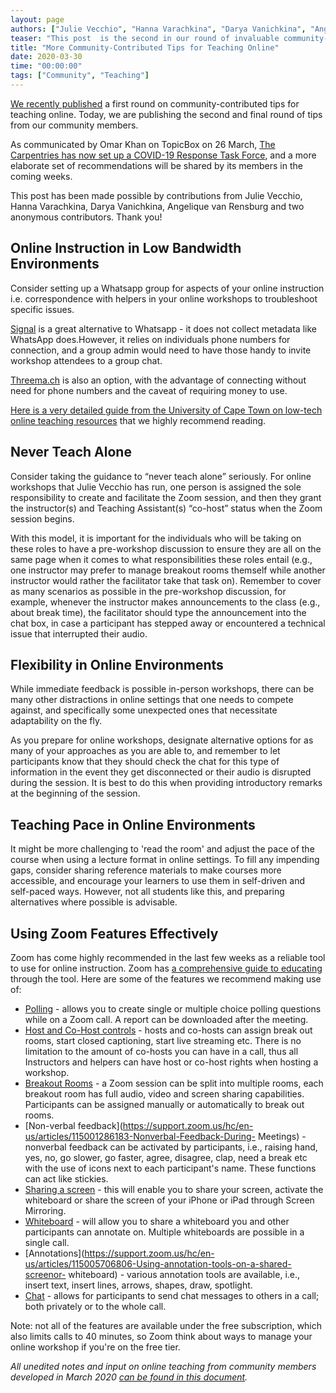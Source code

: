 ```yaml
---
layout: page
authors: ["Julie Vecchio", "Hanna Varachkina", "Darya Vanichkina", "Angelique van Rensburg", "Serah Njambi Rono"]
teaser: "This post  is the second in our round of invaluable community-contributed tips for teaching online."
title: "More Community-Contributed Tips for Teaching Online"
date: 2020-03-30
time: "00:00:00"
tags: ["Community", "Teaching"]
---
```

[We recently published](https://carpentries.org/blog/2020/03/tips-for-teaching-online/) a first round on community-contributed tips for teaching online. Today, we are publishing the second and final round of tips from our community members. 

As communicated by Omar Khan on TopicBox on 26 March, [The Carpentries has now set up a COVID-19 Response Task Force]((https://carpentries.topicbox.com/groups/discuss/Tbefe934513043c1d-M2f0d4aa4186d370fc67d0b27)), and a more elaborate set of recommendations will be shared by its members in the coming weeks.

This post has been made possible by contributions from Julie Vecchio, Hanna Varachkina, Darya Vanichkina, Angelique van Rensburg and two anonymous contributors. Thank you!

## Online Instruction in Low Bandwidth Environments

Consider setting up a Whatsapp group for aspects of your online instruction i.e. correspondence with helpers in your online workshops to troubleshoot specific issues.

[Signal](https://signal.org/) is a great alternative to Whatsapp - it does not collect metadata like WhatsApp does.However, it relies on individuals phone numbers for connection, and a group admin would need to have those handy to invite workshop attendees to a group chat.

[Threema.ch](https://threema.ch/) is also an option, with the advantage of connecting without need for phone numbers and the caveat of requiring money to use.

[Here is a very detailed guide from the University of Cape Town on low-tech online teaching resources](https://docs.google.com/document/d/1zPN7XUitOCw75FW6UeqrYAcWl41UqgKoZ_HRoYTKFZI/edit) that we highly recommend reading.

## Never Teach Alone

Consider taking the guidance to “never teach alone” seriously. For online workshops that Julie Vecchio has run,  one person is assigned the sole responsibility to create and facilitate the Zoom session, and then they grant the instructor(s) and Teaching Assistant(s) “co-host” status when the Zoom session begins. 

With this model, it is important for the individuals who will be taking on these roles to have a pre-workshop discussion to ensure they are all on the same page when it comes to what responsibilities these roles entail (e.g., one instructor may prefer to manage breakout rooms themself while another instructor would rather the facilitator take that task on).
Remember to cover as many scenarios as possible in the pre-workshop discussion, for example, whenever the instructor makes announcements to the class (e.g., about break time), the facilitator should type the announcement into the chat box, in case a participant has stepped away or encountered a technical issue that interrupted their audio.


## Flexibility in Online Environments

While immediate feedback is possible in-person workshops, there can be many other distractions in online settings that one needs to compete against, and specifically some unexpected ones that necessitate adaptability on the fly. 

As you prepare for online workshops, designate alternative options for as many of your approaches as you are able to, and remember to let participants know that they should check the chat for this type of information in the event they get disconnected or their audio is disrupted during the session. It is best to do this  when providing introductory remarks at the beginning of the session.

## Teaching Pace in Online Environments

It might be more challenging to 'read the room' and adjust the pace of the course when using a lecture format in online settings. To fill any impending gaps, consider sharing reference materials to make courses more accessible, and encourage your learners to use them in self-driven and self-paced ways. However, not all students like this, and preparing alternatives where possible is advisable.

## Using Zoom Features Effectively

Zoom has come highly recommended in the last few weeks as a reliable tool to use for online instruction. Zoom has [a comprehensive guide to educating](https://zoom.us/docs/doc/Comprehensive%20Guide%20to%20Educating%20Through%20Zoom.pdf?zcid=1231&_ga=2.258135502.551525991.1583696790-827731685.1566335579) through the tool. Here are some of the features we recommend making use of:

- [Polling](https://support.zoom.us/hc/en-us/articles/213756303-Polling-for-Meetings) - allows you to create single or multiple choice polling questions while on a Zoom call. A report can be downloaded after the meeting. 
- [Host and Co-Host controls](https://support.zoom.us/hc/en-us/articles/201362603-Host-and-Co-Host-Controls-in-a-Meeting) - hosts and co-hosts can assign break out rooms, start closed captioning, start live streaming etc. There is no limitation to the amount of co-hosts you can have in a call, thus all Instructors and helpers can have host or co-host rights when hosting a workshop. 
- [Breakout Rooms](https://support.zoom.us/hc/en-us/articles/206476093-Getting-Started-with-Breakout-Rooms) - a Zoom session can be split into multiple rooms, each breakout room has full audio, video and screen sharing capabilities. Participants can be assigned manually or automatically to break out rooms. 
- [Non-verbal feedback](https://support.zoom.us/hc/en-us/articles/115001286183-Nonverbal-Feedback-During- Meetings) - nonverbal feedback can be activated by participants, i.e., raising hand, yes, no, go slower, go faster, agree, disagree, clap, need a break etc with the use of icons next to each participant's name. These functions can act like stickies. 
- [Sharing a screen](https://support.zoom.us/hc/en-us/articles/201362153-How-Do-I-Share-My-Screen-) - this will enable you to share your screen, activate the whiteboard or share the screen of your iPhone or iPad through Screen Mirroring.
- [Whiteboard](https://support.zoom.us/hc/en-us/articles/205677665-Sharing-a-whiteboard) - will allow you to share a whiteboard you and other participants can annotate on. Multiple whiteboards are possible in a single call. 
- [Annotations](https://support.zoom.us/hc/en-us/articles/115005706806-Using-annotation-tools-on-a-shared-screenor- whiteboard) - various annotation tools are available, i.e., insert text, insert lines, arrows, shapes, draw, spotlight. 
- [Chat](https://support.zoom.us/hc/en-us/articles/203650445-In-Meeting-Chat) - allows for participants to send chat messages to others in a call; both privately or to the whole call. 

Note: not all of the features are available under the free subscription, which also limits calls  to 40 minutes, so Zoom think about ways to manage your online workshop if you're on the free tier.

_All unedited notes and input on online teaching from community members developed in March 2020 [can be found in this document](https://docs.google.com/document/d/1MdmrNn5g2oa2AA6EGYZhyDx-O_YOoH_HqNGsmP6LKIo/edit?usp=sharing)._

